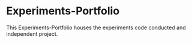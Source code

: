 # Experiments-Portfolio
This Experiments-Portfolio houses the experiments code conducted and independent project.  
